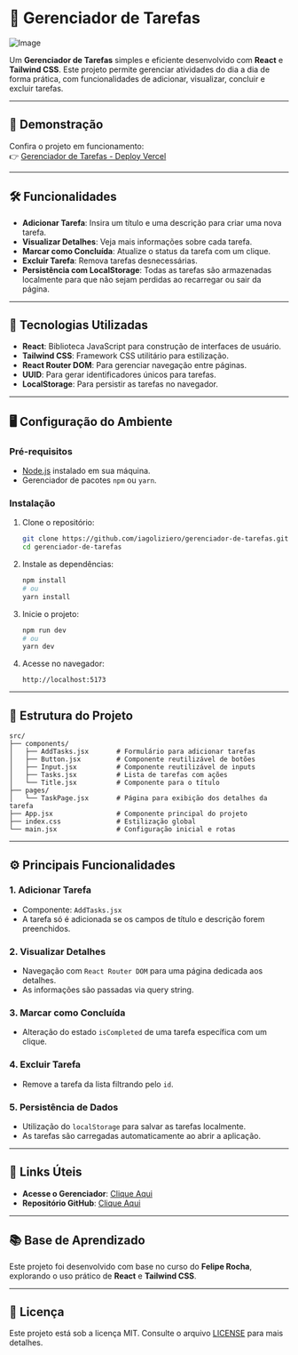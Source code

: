 # 📝 Gerenciador de Tarefas

![Image](https://github.com/user-attachments/assets/e5a26c27-5c20-4fbc-8df5-461eb322a488)

Um **Gerenciador de Tarefas** simples e eficiente desenvolvido com **React** e **Tailwind CSS**. Este projeto permite gerenciar atividades do dia a dia de forma prática, com funcionalidades de adicionar, visualizar, concluir e excluir tarefas.

---

## 🚀 Demonstração

Confira o projeto em funcionamento:  
👉 [Gerenciador de Tarefas - Deploy Vercel](https://gerenciador-de-tarefas-bkbgob8mz-iagolizieros-projects.vercel.app/)

---

## 🛠️ Funcionalidades

- **Adicionar Tarefa**: Insira um título e uma descrição para criar uma nova tarefa.  
- **Visualizar Detalhes**: Veja mais informações sobre cada tarefa.  
- **Marcar como Concluída**: Atualize o status da tarefa com um clique.  
- **Excluir Tarefa**: Remova tarefas desnecessárias.  
- **Persistência com LocalStorage**: Todas as tarefas são armazenadas localmente para que não sejam perdidas ao recarregar ou sair da página.

---

## 🧪 Tecnologias Utilizadas

- **React**: Biblioteca JavaScript para construção de interfaces de usuário.
- **Tailwind CSS**: Framework CSS utilitário para estilização.
- **React Router DOM**: Para gerenciar navegação entre páginas.
- **UUID**: Para gerar identificadores únicos para tarefas.
- **LocalStorage**: Para persistir as tarefas no navegador.

---

## 🖥️ Configuração do Ambiente

### Pré-requisitos

- [Node.js](https://nodejs.org/) instalado em sua máquina.
- Gerenciador de pacotes `npm` ou `yarn`.

### Instalação

1. Clone o repositório:  
   ```bash
   git clone https://github.com/iagoliziero/gerenciador-de-tarefas.git
   cd gerenciador-de-tarefas
   ```

2. Instale as dependências:  
   ```bash
   npm install
   # ou
   yarn install
   ```

3. Inicie o projeto:  
   ```bash
   npm run dev
   # ou
   yarn dev
   ```

4. Acesse no navegador:  
   ```
   http://localhost:5173
   ```

---

## 📂 Estrutura do Projeto

```plaintext
src/
├── components/
│   ├── AddTasks.jsx       # Formulário para adicionar tarefas
│   ├── Button.jsx         # Componente reutilizável de botões
│   ├── Input.jsx          # Componente reutilizável de inputs
│   ├── Tasks.jsx          # Lista de tarefas com ações
│   └── Title.jsx          # Componente para o título
├── pages/
│   └── TaskPage.jsx       # Página para exibição dos detalhes da tarefa
├── App.jsx                # Componente principal do projeto
├── index.css              # Estilização global
└── main.jsx               # Configuração inicial e rotas
```

---

## ⚙️ Principais Funcionalidades

### 1. **Adicionar Tarefa**
- Componente: `AddTasks.jsx`
- A tarefa só é adicionada se os campos de título e descrição forem preenchidos.

### 2. **Visualizar Detalhes**
- Navegação com `React Router DOM` para uma página dedicada aos detalhes.
- As informações são passadas via query string.

### 3. **Marcar como Concluída**
- Alteração do estado `isCompleted` de uma tarefa específica com um clique.

### 4. **Excluir Tarefa**
- Remove a tarefa da lista filtrando pelo `id`.

### 5. **Persistência de Dados**
- Utilização do `localStorage` para salvar as tarefas localmente.
- As tarefas são carregadas automaticamente ao abrir a aplicação.

---

## 🔗 Links Úteis

- **Acesse o Gerenciador**: [Clique Aqui](https://gerenciador-de-tarefas-bkbgob8mz-iagolizieros-projects.vercel.app/)
- **Repositório GitHub**: [Clique Aqui](https://github.com/iagoliziero/gerenciador-de-tarefas)

---

## 📚 Base de Aprendizado

Este projeto foi desenvolvido com base no curso do **Felipe Rocha**, explorando o uso prático de **React** e **Tailwind CSS**.

---

## 📜 Licença

Este projeto está sob a licença MIT. Consulte o arquivo [LICENSE](LICENSE) para mais detalhes.
